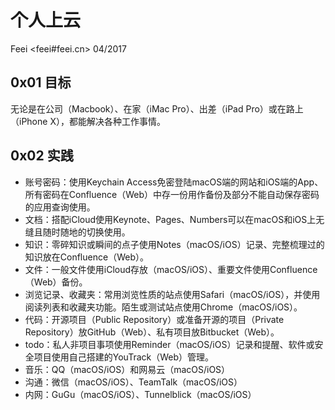 # 个人上云

Feei <feei#feei.cn> 04/2017

## 0x01 目标
无论是在公司（Macbook）、在家（iMac Pro）、出差（iPad Pro）或在路上（iPhone X），都能解决各种工作事情。

## 0x02 实践
- 账号密码：使用Keychain Access免密登陆macOS端的网站和iOS端的App、所有密码在Confluence（Web）中存一份用作备份及部分不能自动保存密码的应用查询使用。
- 文档：搭配iCloud使用Keynote、Pages、Numbers可以在macOS和iOS上无缝且随时随地的切换使用。
- 知识：零碎知识或瞬间的点子使用Notes（macOS/iOS）记录、完整梳理过的知识放在Confluence（Web）。
- 文件：一般文件使用iCloud存放（macOS/iOS）、重要文件使用Confluence（Web）备份。
- 浏览记录、收藏夹：常用浏览性质的站点使用Safari（macOS/iOS），并使用阅读列表和收藏夹功能。陌生或测试站点使用Chrome（macOS/iOS）。
- 代码：开源项目（Public Repository）或准备开源的项目（Private Repository）放GitHub（Web）、私有项目放Bitbucket（Web）。
- todo：私人非项目事项使用Reminder（macOS/iOS）记录和提醒、软件或安全项目使用自己搭建的YouTrack（Web）管理。
- 音乐：QQ（macOS/iOS）和网易云（macOS/iOS）
- 沟通：微信（macOS/iOS）、TeamTalk（macOS/iOS）
- 内网：GuGu（macOS/iOS）、Tunnelblick（macOS/iOS）
